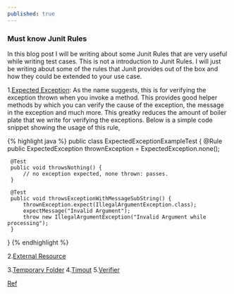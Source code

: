 ```yaml
---
published: true
---
```

### Must know Junit Rules

In this blog post I will be writing about some Junit Rules that are very useful while writing test cases. This is not a introduction to Junit Rules. I will just be writing about some of the rules that Junit provides out of the box and how they could be extended to your use case.

1.[Expected Exception](http://junit.org/junit4/javadoc/4.12/org/junit/rules/ExpectedException.html):
As the name suggests, this is for verifying the exception thrown when you invoke a method. This provides good helper methods by which you can verify the cause of the exception, the message in the exception and much more. This greatky reduces the amount of boiler plate that we write for verifying the exceptions. Below is a simple code snippet showing the usage of this rule,

{%  highlight java %}
public class ExpectedExceptionExampleTest {
     @Rule
     public ExpectedException thrownException = ExpectedException.none();

     @Test
     public void throwsNothing() {
         // no exception expected, none thrown: passes.
     }

     @Test
     public void throwsExceptionWithMessageSubString() {
         thrownException.expect(IllegalArgumentException.class);
         expectMessage("Invalid Argument"); 
         throw new IllegalArgumentException("Invalid Argument while processing");
     }
 }
{% endhighlight %}

2.[External Resource](http://junit.org/junit4/javadoc/4.12/org/junit/rules/ExternalResource.html)

3.[Temporary Folder](http://junit.org/junit4/javadoc/4.12/org/junit/rules/TemporaryFolder.html)
4.[Timout](http://junit.org/junit4/javadoc/4.12/org/junit/rules/Timeout.html)
5.[Verifier](http://junit.org/junit4/javadoc/4.12/org/junit/rules/Verifier.html)


[Ref](http://junit.org/junit4/javadoc/4.12/org/junit/rules/MethodRule.html)
